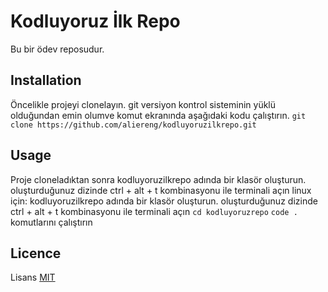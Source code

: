 # Kodluyoruz İlk Repo
Bu bir ödev reposudur.
## Installation
Öncelikle projeyi clonelayın. git versiyon kontrol sisteminin yüklü olduğundan emin olumve komut ekranında aşağıdaki kodu çalıştırın.
`git clone https://github.com/aliereng/kodluyoruzilkrepo.git`
##  Usage
Proje cloneladıktan sonra kodluyoruzilkrepo adında bir klasör oluşturun. oluşturduğunuz dizinde ctrl + alt + t kombinasyonu ile terminali açın
linux için: 
kodluyoruzilkrepo adında bir klasör oluşturun. oluşturduğunuz dizinde ctrl + alt + t kombinasyonu ile terminali açın
`cd kodluyoruzrepo`
`code .`
komutlarını çalıştırın
## Licence 
Lisans [MIT](https://en.wikipedia.org/wiki/MIT_License)
